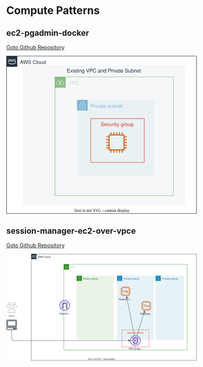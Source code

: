 # Compute Patterns

## ec2-pgadmin-docker

[Goto Github Repository](./usecases/ec2-pgadmin-docker/)

![](./usecases/ec2-pgadmin-docker/overview.drawio.svg)

## session-manager-ec2-over-vpce

[Goto Github Repository](./usecases/session-manager-ec2-over-vpce/)

![](./usecases/session-manager-ec2-over-vpce/overview.drawio.svg)

